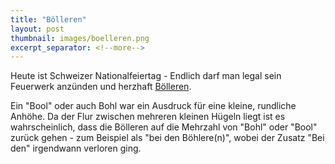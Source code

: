 ```yaml
---
title: "Bölleren"
layout: post
thumbnail: images/boelleren.png
excerpt_separator: <!--more-->
---
```


Heute ist Schweizer Nationalfeiertag - Endlich darf man legal sein Feuerwerk anzünden und herzhaft [Bölleren](https://s.geo.admin.ch/meutjkkcxya2).

 Ein "Bool" oder auch Bohl war ein Ausdruck für eine kleine, rundliche Anhöhe. Da der Flur zwischen mehreren kleinen Hügeln liegt ist es wahrscheinlich, dass die Bölleren auf die Mehrzahl von "Bohl" oder "Bool" zurück gehen - zum Beispiel als "bei den Böhlere(n)", wobei der Zusatz "Bei den" irgendwann verloren ging.  

<!--more-->
